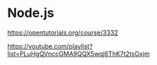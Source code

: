 # Node.js 


https://opentutorials.org/course/3332

https://youtube.com/playlist?list=PLuHgQVnccGMA9QQX5wqj6ThK7t2tsGxjm